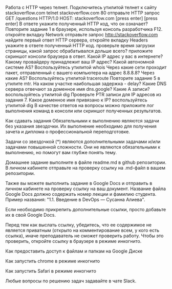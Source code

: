 Работа c HTTP через телнет.
Подключитесь утилитой телнет к сайту stackoverflow.com telnet stackoverflow.com 80
отправьте HTTP запрос
GET /questions HTTP/1.0
HOST: stackoverflow.com
[press enter]
[press enter]
В ответе укажите полученный HTTP код, что он означает?
Повторите задание 1 в браузере, используя консоль разработчика F12.
откройте вкладку Network
отправьте запрос http://stackoverflow.com
найдите первый ответ HTTP сервера, откройте вкладку Headers
укажите в ответе полученный HTTP код.
проверьте время загрузки страницы, какой запрос обрабатывался дольше всего?
приложите скриншот консоли браузера в ответ.
Какой IP адрес у вас в интернете?
Какому провайдеру принадлежит ваш IP адрес? Какой автономной системе AS? Воспользуйтесь утилитой whois
Через какие сети проходит пакет, отправленный с вашего компьютера на адрес 8.8.8.8? Через какие AS? Воспользуйтесь утилитой traceroute
Повторите задание 5 в утилите mtr. На каком участке наибольшая задержка - delay?
Какие DNS сервера отвечают за доменное имя dns.google? Какие A записи? воспользуйтесь утилитой dig
Проверьте PTR записи для IP адресов из задания 7. Какое доменное имя привязано к IP? воспользуйтесь утилитой dig
В качестве ответов на вопросы можно приложите лог выполнения команд в консоли или скриншот полученных результатов.

Как сдавать задания
Обязательными к выполнению являются задачи без указания звездочки. Их выполнение необходимо для получения зачета и диплома о профессиональной переподготовке.

Задачи со звездочкой (*) являются дополнительными задачами и/или задачами повышенной сложности. Они не являются обязательными к выполнению, но помогут вам глубже понять тему.

Домашнее задание выполните в файле readme.md в github репозитории. В личном кабинете отправьте на проверку ссылку на .md-файл в вашем репозитории.

Также вы можете выполнить задание в Google Docs и отправить в личном кабинете на проверку ссылку на ваш документ. Название файла Google Docs должно содержать номер лекции и фамилию студента. Пример названия: "1.1. Введение в DevOps — Сусанна Алиева".

Если необходимо прикрепить дополнительные ссылки, просто добавьте их в свой Google Docs.

Перед тем как выслать ссылку, убедитесь, что ее содержимое не является приватным (открыто на комментирование всем, у кого есть ссылка), иначе преподаватель не сможет проверить работу. Чтобы это проверить, откройте ссылку в браузере в режиме инкогнито.

Как предоставить доступ к файлам и папкам на Google Диске

Как запустить chrome в режиме инкогнито

Как запустить Safari в режиме инкогнито

Любые вопросы по решению задач задавайте в чате Slack.

